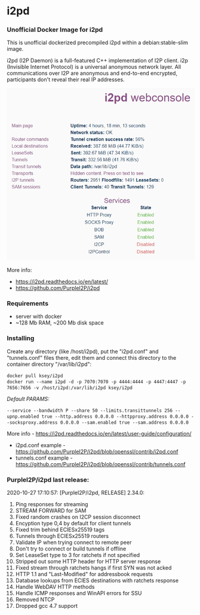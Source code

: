 # i2pd
### Unofficial Docker Image for i2pd
This is unofficial dockerized precompiled i2pd within a debian:stable-slim image.

i2pd (I2P Daemon) is a full-featured C++ implementation of I2P client. i2p (Invisible Internet Protocol) is a universal anonymous network layer. All communications over I2P are anonymous and end-to-end encrypted, participants don't reveal their real IP addresses.

![i2pd](https://raw.githubusercontent.com/MrKsey/i2pd/master/i2pd.PNG)

More info:
- https://i2pd.readthedocs.io/en/latest/
- https://github.com/PurpleI2P/i2pd

### Requirements

* server with docker
* ~128 Mb RAM, ~200 Mb disk space 

### Installing

Create any directory (like /host/i2pd), put the "i2pd.conf" and "tunnels.conf" files there, edit them and connect this directory to the container directory "/var/lib/i2pd":
```
docker pull ksey/i2pd
docker run --name i2pd -d -p 7070:7070 -p 4444:4444 -p 4447:4447 -p 7656:7656 -v /host/i2pd:/var/lib/i2pd ksey/i2pd
```

*Default PARAMS:*
```
--service --bandwidth P --share 50 --limits.transittunnels 256 --upnp.enabled true --http.address 0.0.0.0 --httpproxy.address 0.0.0.0 --socksproxy.address 0.0.0.0 --sam.enabled true --sam.address 0.0.0.0
```
More info - https://i2pd.readthedocs.io/en/latest/user-guide/configuration/

* i2pd.conf example - https://github.com/PurpleI2P/i2pd/blob/openssl/contrib/i2pd.conf 
* tunnels.conf example - https://github.com/PurpleI2P/i2pd/blob/openssl/contrib/tunnels.conf


### PurpleI2P/i2pd last release:
2020-10-27 17:10:57: [PurpleI2P/i2pd, RELEASE] 2.34.0:

1.  Ping responses for streaming
2. STREAM FORWARD for SAM
3. Fixed  random crashes on I2CP session disconnect
4. Encyption type 0,4 by default for client tunnels
5. Fixed trim behind ECIESx25519 tags 
6. Tunnels through ECIESx25519 routers
7. Validate IP when trying connect to remote peer
8. Don't try to connect or build tunnels if offline
9. Set LeaseSet type to 3 for ratchets if not specified
10. Stripped out some HTTP header for HTTP server response
11. Fixed stream through ratchets hangs if first SYN was not acked
12. HTTP 1.1 and "Last-Modified" for addressbook requests
13. Database lookups from ECIES destinations with ratchets response
14. Handle WebDAV HTTP methods 
15. Handle ICMP responses and WinAPI errors for SSU
16. Removed NTCP
17. Dropped gcc 4.7 support
